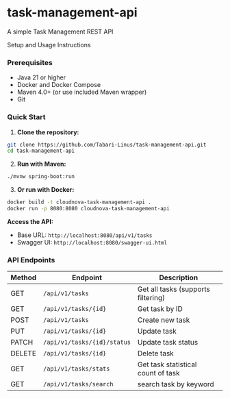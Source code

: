 # task-management-api
A simple Task Management REST API 

Setup and Usage Instructions

### Prerequisites
- Java 21 or higher
- Docker and Docker Compose
- Maven 4.0+ (or use included Maven wrapper)
- Git

### Quick Start

1. **Clone the repository:**
```bash
git clone https://github.com/Tabari-Linus/task-management-api.git
cd task-management-api
```

2. **Run with Maven:**
```bash
./mvnw spring-boot:run
```

3. **Or run with Docker:**
```bash
docker build -t cloudnova-task-management-api .
docker run -p 8080:8080 cloudnova-task-management-api
```
**Access the API:**
- Base URL: `http://localhost:8080/api/v1/tasks`
- Swagger UI: `http://localhost:8080/swagger-ui.html`


### API Endpoints

| Method | Endpoint                    | Description                            |
|--------|-----------------------------|----------------------------------------|
| GET | `/api/v1/tasks`             | Get all tasks (supports filtering)     |
| GET | `/api/v1/tasks/{id}`        | Get task by ID                         |
| POST | `/api/v1/tasks`             | Create new task                        |
| PUT | `/api/v1/tasks/{id}`        | Update task                            |
| PATCH | `/api/v1/tasks/{id}/status` | Update task status                     |
| DELETE | `/api/v1/tasks/{id}`        | Delete task                            |
| GET | `/api/v1/tasks/stats`       | Get task statistical<br/>count of task |
| GET | `/api/v1/tasks/search`      | search task by keyword                 |
